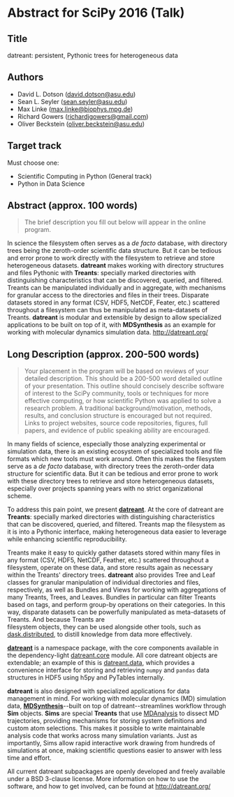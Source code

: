 Abstract for SciPy 2016 (Talk)
==============================

Title
-----
datreant: persistent, Pythonic trees for heterogeneous data

Authors
-------
- David L. Dotson     (david.dotson@asu.edu)
- Sean L. Seyler      (sean.seyler@asu.edu)
- Max Linke           (max.linke@biophys.mpg.de)
- Richard Gowers      (richardjgowers@gmail.com)
- Oliver Beckstein    (oliver.beckstein@asu.edu)

Target track
------------
Must choose one:
- Scientific Computing in Python (General track)
- Python in Data Science

Abstract (approx. 100 words)
----------------------------
> The brief description you fill out below will appear in the online program.

In science the filesystem often serves as a *de facto* database, with directory
trees being the zeroth-order scientific data structure. But it can be tedious
and error prone to work directly with the filesystem to retrieve and store
heterogeneous datasets. **datreant** makes working with directory structures
and files Pythonic with **Treants**: specially marked directories with
distinguishing characteristics that can be discovered, queried, and filtered.
Treants can be manipulated individually and in aggregate, with mechanisms for
granular access to the directories and files in their trees. Disparate datasets
stored in any format (CSV, HDF5, NetCDF, Feater, etc.) scattered throughout a
filesystem can thus be manipulated as meta-datasets of Treants. **datreant**
is modular and extensible by design to allow specialized applications to be
built on top of it, with **MDSynthesis** as an example for working with
molecular dynamics simulation data.  http://datreant.org/


Long Description (approx. 200-500 words)
----------------------------------------
> Your placement in the program will be based on reviews of your detailed
> description. This should be a 200-500 word detailed outline of your
> presentation. This outline should concisely describe software of interest to
> the SciPy community, tools or techniques for more effective computing, or how
> scientific Python was applied to solve a research problem. A traditional
> background/motivation, methods, results, and conclusion structure is
> encouraged but not required. Links to project websites, source code
> repositories, figures, full papers, and evidence of public speaking ability
> are encouraged.

In many fields of science, especially those analyzing experimental or
simulation data, there is an existing ecosystem of specialized tools and file
formats which new tools must work around. Often this makes the filesystem serve
as a *de facto* database, with directory trees the zeroth-order data structure
for scientific data. But it can be tedious and error prone to work with these
directory trees to retrieve and store heterogeneous datasets, especially over
projects spanning years with no strict organizational scheme.

To address this pain point, we present [**datreant**](http://datreant.org/).
At the core of datreant are **Treants**: specially marked directories with
distinguishing characteristics that can be discovered, queried, and filtered.
Treants map the filesystem as it is into a Pythonic interface, making
heterogeneous data easier to leverage while enhancing scientific
reproducibility.

Treants make it easy to quickly gather datasets stored within many files in any
format (CSV, HDF5, NetCDF, Feather, etc.) scattered throughout a filesystem,
operate on these data, and store results again as necessary within the Treants'
directory trees. **datreant** also provides Tree and Leaf classes for granular
manipulation of individual directories and files, respectively, as well as
Bundles and Views for working with aggregations of many Treants, Trees, and
Leaves. Bundles in particular can filter Treants based on tags, and perform
group-by operations on their categories. In this way, disparate datasets can be
powerfully manipulated as meta-datasets of Treants. And because Treants are  
filesystem objects, they can be used alongside other tools, such as
[dask.distributed](http://distributed.readthedocs.org/), to distill knowledge
from data more effectively.

[**datreant**](http://datreant.org) is a namespace package, with the core
components available in the dependency-light
[datreant.core](https://github.com/datreant/datreant.core) module. All core
datreant objects are extendable; an example of this is
[datreant.data](https://github.com/datreant/datreant.data), which provides a
convenience interface for storing and retrieving `numpy` and `pandas` data
structures in HDF5 using h5py and PyTables internally.

**datreant** is also designed with specialized applications for data management
in mind. For working with molecular dynamics (MD) simulation data,
[**MDSynthesis**](https://github.com/datreant/MDSynthesis)--built on top of
datreant--streamlines workflow through **Sim** objects. **Sims** are special
**Treants** that use [MDAnalysis](http://www.mdanalysis.org/) to dissect MD
trajectories, providing mechanisms for storing system definitions and custom
atom selections. This makes it possible to write maintainable analysis code
that works across many simulation variants. Just as importantly, Sims allow
rapid interactive work drawing from hundreds of simulations at once, making
scientific questions easier to answer with less time and effort.

All current datreant subpackages are openly developed and freely available
under a BSD 3-clause license. More information on how to use the software,
and how to get involved, can be found at http://datreant.org/
